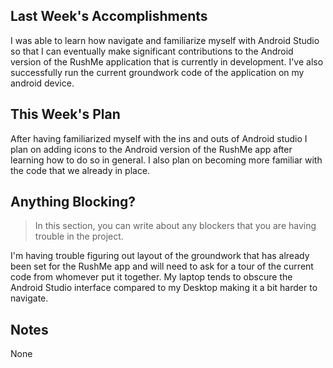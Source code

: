 ## Last Week's Accomplishments

I was able to learn how navigate and familiarize myself with Android Studio so that I can 
eventually make significant contributions to the Android version of the RushMe application
that is currently in development. I've also successfully run the current groundwork code
of the application on my android device.

## This Week's Plan

After having familiarized myself with the ins and outs of Android studio I plan on adding icons
to the Android version of the RushMe app after learning how to do so in general. I also plan on
becoming more familiar with the code that we already in place.

## Anything Blocking?

> In this section, you can write about any blockers that you are having trouble in the project.

I'm having trouble figuring out layout of the groundwork that has already been set for the RushMe app
and will need to ask for a tour of the current code from whomever put it together. My laptop tends
to obscure the Android Studio interface compared to my Desktop making it a bit harder to navigate.

## Notes

None
